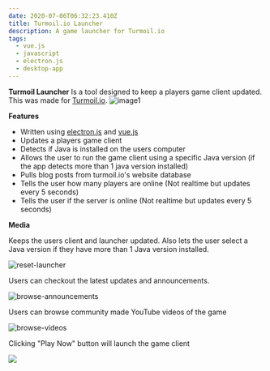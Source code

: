 ```yaml
---
date: 2020-07-06T06:32:23.410Z
title: Turmoil.io Launcher
description: A game launcher for Turmoil.io
tags:
  - vue.js
  - javascript
  - electron.js
  - desktop-app
---
```

**Turmoil Launcher**
Is a tool designed to keep a players game client updated. This was made for [Turmoil.io](https://turmoil.io).
![image1](https://i.imgur.com/MYSngLc.png)

**Features**

* Written using [electron.js](https://www.electronjs.org/) and [vue.js](https://vuejs.org/)
* Updates a players game client
* Detects if Java is installed on the users computer
* Allows the user to run the game client using a specific Java version (if the app detects more than 1 java version installed)
* Pulls blog posts from turmoil.io's website database
* Tells the user how many players are online (Not realtime but updates every 5 seconds)
* Tells the user if the server is online (Not realtime but updates every 5 seconds)

**Media**

Keeps the users client and launcher updated. Also lets the user select a Java version if they have more than 1 Java version installed.

![reset-launcher](/images/uploads/2020-07-06-01.22.26.gif)

Users can checkout the latest updates and announcements.

![browse-announcements](/images/uploads/2020-07-06-01.30.55.gif)

Users can browse community made YouTube videos of the game

![browse-videos](/images/uploads/2020-07-06-01.25.08.gif)

Clicking "Play Now" button will launch the game client

![](/images/uploads/screen-shot-2020-07-06-at-1.50.18-am.png)